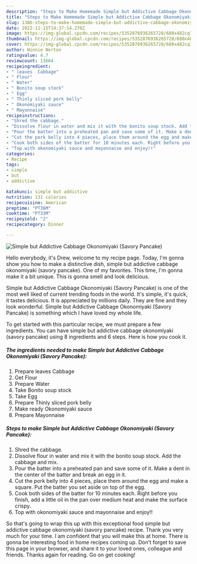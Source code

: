 ```yaml
---
description: "Steps to Make Homemade Simple but Addictive Cabbage Okonomiyaki (Savory Pancake)"
title: "Steps to Make Homemade Simple but Addictive Cabbage Okonomiyaki (Savory Pancake)"
slug: 1386-steps-to-make-homemade-simple-but-addictive-cabbage-okonomiyaki-savory-pancake
date: 2022-11-15T14:37:14.276Z
image: https://img-global.cpcdn.com/recipes/5352876936265728/680x482cq70/simple-but-addictive-cabbage-okonomiyaki-savory-pancake-recipe-main-photo.jpg
thumbnail: https://img-global.cpcdn.com/recipes/5352876936265728/680x482cq70/simple-but-addictive-cabbage-okonomiyaki-savory-pancake-recipe-main-photo.jpg
cover: https://img-global.cpcdn.com/recipes/5352876936265728/680x482cq70/simple-but-addictive-cabbage-okonomiyaki-savory-pancake-recipe-main-photo.jpg
author: Winnie Norton
ratingvalue: 4.7
reviewcount: 13664
recipeingredient:
- " leaves  Cabbage"
- " Flour"
- " Water"
- " Bonito soup stock"
- " Egg"
- " Thinly sliced pork belly"
- " Okonomiyaki sauce"
- " Mayonnaise"
recipeinstructions:
- "Shred the cabbage."
- "Dissolve flour in water and mix it with the bonito soup stock. Add the cabbage and mix."
- "Pour the batter into a preheated pan and save some of it. Make a dent in the center of the batter and break an egg in it."
- "Cut the pork belly into 4 pieces, place them around the egg and make a square. Put the batter you set aside on top of the egg."
- "Cook both sides of the batter for 10 minutes each. Right before you finish, add a little oil in the pan over medium heat and make the surface crispy."
- "Top with okonomiyaki sauce and mayonnaise and enjoy!!"
categories:
- Recipe
tags:
- simple
- but
- addictive

katakunci: simple but addictive 
nutrition: 131 calories
recipecuisine: American
preptime: "PT36M"
cooktime: "PT33M"
recipeyield: "2"
recipecategory: Dinner

---
```



![Simple but Addictive Cabbage Okonomiyaki (Savory Pancake)](https://img-global.cpcdn.com/recipes/5352876936265728/680x482cq70/simple-but-addictive-cabbage-okonomiyaki-savory-pancake-recipe-main-photo.jpg)

Hello everybody, it's Drew, welcome to my recipe page. Today, I'm gonna show you how to make a distinctive dish, simple but addictive cabbage okonomiyaki (savory pancake). One of my favorites. This time, I'm gonna make it a bit unique. This is gonna smell and look delicious.

Simple but Addictive Cabbage Okonomiyaki (Savory Pancake) is one of the most well liked of current trending foods in the world. It's simple, it's quick, it tastes delicious. It is appreciated by millions daily. They are fine and they look wonderful. Simple but Addictive Cabbage Okonomiyaki (Savory Pancake) is something which I have loved my whole life.




To get started with this particular recipe, we must prepare a few ingredients. You can have simple but addictive cabbage okonomiyaki (savory pancake) using 8 ingredients and 6 steps. Here is how you cook it.

<!--inarticleads1-->

##### The ingredients needed to make Simple but Addictive Cabbage Okonomiyaki (Savory Pancake):

1. Prepare  leaves  Cabbage
1. Get  Flour
1. Prepare  Water
1. Take  Bonito soup stock
1. Take  Egg
1. Prepare  Thinly sliced pork belly
1. Make ready  Okonomiyaki sauce
1. Prepare  Mayonnaise




<!--inarticleads2-->

##### Steps to make Simple but Addictive Cabbage Okonomiyaki (Savory Pancake):

1. Shred the cabbage.
1. Dissolve flour in water and mix it with the bonito soup stock. Add the cabbage and mix.
1. Pour the batter into a preheated pan and save some of it. Make a dent in the center of the batter and break an egg in it.
1. Cut the pork belly into 4 pieces, place them around the egg and make a square. Put the batter you set aside on top of the egg.
1. Cook both sides of the batter for 10 minutes each. Right before you finish, add a little oil in the pan over medium heat and make the surface crispy.
1. Top with okonomiyaki sauce and mayonnaise and enjoy!!




So that's going to wrap this up with this exceptional food simple but addictive cabbage okonomiyaki (savory pancake) recipe. Thank you very much for your time. I am confident that you will make this at home. There is gonna be interesting food in home recipes coming up. Don't forget to save this page in your browser, and share it to your loved ones, colleague and friends. Thanks again for reading. Go on get cooking!
